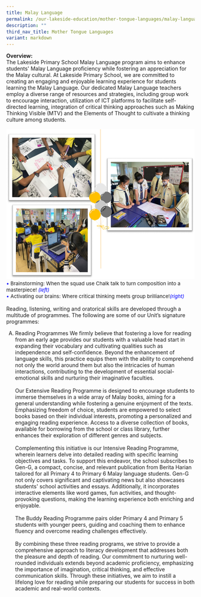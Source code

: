 ```yaml
---
title: Malay Language
permalink: /our-lakeside-education/mother-tongue-languages/malay-language/
description: ""
third_nav_title: Mother Tongue Languages
variant: markdown
---
```

<b>Overview:</b>
<br>
The Lakeside Primary School Malay Language program aims to enhance students' Malay Language proficiency while fostering an appreciation for the Malay cultural. At Lakeside Primary School, we are committed to creating an engaging and enjoyable learning experience for students learning the Malay Language. Our dedicated Malay Language teachers employ a diverse range of resources and strategies, including group work to encourage interaction, utilization of ICT platforms to facilitate self-directed learning, integration of critical thinking approaches such as Making Thinking Visible (MTV) and the Elements of Thought to cultivate a thinking culture among students.
<br><br>
<img src="/images/Department/04ML/MALAY_1.png">
<br>
<span style="font-size:10pt;">
<span style="color:blue;">•</span> Brainstorming: When the squad use Chalk talk to turn  composition into a masterpiece! <span style="color:blue;"><i>(left)</i></span><br><span style="color:blue;">•</span> Activating our brains: Where critical thinking meets group brilliance!<span style="color:blue;"><i>(right)</i></span></span>
<br><br>
Reading, listening, writing and oratorical skills are developed through a multitude of programmes. The following are some of our Unit’s signature programmes: <br>
<ol type="A"><li>Reading Programmes
We firmly believe that fostering a love for reading from an early age provides our students with a valuable head start in expanding their vocabulary and cultivating qualities such as independence and self-confidence. Beyond the enhancement of language skills, this practice equips them with the ability to comprehend not only the world around them but also the intricacies of human interactions, contributing to the development of essential social-emotional skills and nurturing their imaginative faculties.<br><br>
Our Extensive Reading Programme is designed to encourage students to immerse themselves in a wide array of Malay books, aiming for a general understanding while fostering a genuine enjoyment of the texts. Emphasizing freedom of choice, students are empowered to select books based on their individual interests, promoting a personalized and engaging reading experience. Access to a diverse collection of books, available for borrowing from the school or class library, further enhances their exploration of different genres and subjects.<br><br>
Complementing this initiative is our Intensive Reading Programme, wherein learners delve into detailed reading with specific learning objectives and tasks. To support this endeavor, the school subscribes to Gen-G, a compact, concise, and relevant publication from Berita Harian tailored for all Primary 4 to Primary 6 Malay language students. Gen-G not only covers significant and captivating news but also showcases students' school activities and essays. Additionally, it incorporates interactive elements like word games, fun activities, and thought-provoking questions, making the learning experience both enriching and enjoyable.<br><br>
The Buddy Reading Programme pairs older Primary 4 and Primary 5 students with younger peers, guiding and coaching them to enhance fluency and overcome reading challenges effectively.
<br><br>
By combining these three reading programs, we strive to provide a comprehensive approach to literacy development that addresses both the pleasure and depth of reading. Our commitment to nurturing well-rounded individuals extends beyond academic proficiency, emphasizing the importance of imagination, critical thinking, and effective communication skills. Through these initiatives, we aim to instill a lifelong love for reading while preparing our students for success in both academic and real-world contexts.</li></ol>
